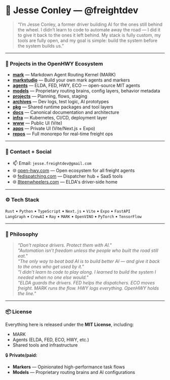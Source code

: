 # 👋 Jesse Conley — @freightdev

> “I’m Jesse Conley, a former driver building AI for the ones still behind the wheel. I didn’t learn to code to automate away the road — I did it to give it back to the ones it left behind. My stack is fully custom, my tools are fully open, and my goal is simple: build the system before the system builds us.”

---

### 🚚 Projects in the OpenHWY Ecosystem

- **[mark](https://github.com/freightdev/mark)** — Markdown Agent Routing Kernel (MARK)
- **[markstudio](https://github.com/freightdev/markstudio)** — Build your own mark agents and markers
- **[agents](https://github.com/freightdev/agents)** — ELDA, FED, HWY, ECO — open-source MIT agents
- **[models](https://github.com/freightdev/models)** — Proprietary routing brains, config layers, behavior metadata
- **[projects](https://github.com/freightdev/projects)** — Planning, flows, staging
- **[archives](https://github.com/freightdev/archives)** — Dev logs, test logic, AI prototypes
- **[pkg](https://github.com/freightdev/pkg)** — Shared runtime packages and tool layers
- **[docs](https://github.com/freightdev/docs)** — Canonical documentation and architecture
- **[infra](https://github.com/freightdev/infra)** — Kubernetes, CI/CD, deployment layer
- **[www](https://github.com/freightdev/www)** — Public UI (Vite)
- **[apps](https://github.com/freightdev/apps)** — Private UI (Vite/Next.js + Expo)
- **[repos](https://github.com/freightdev/repos)** — Full monorepo for real-time freight ops

---

### 💼 Contact + Social

- 📫 Email: `jesse.freightdev@gmail.com`
- 🌐 [open-hwy.com](https://open-hwy.com) — Open ecosystem for all freight agents
- 🌐 [fedispatching.com](https://fedispatching.com) — Dispatcher hub + SaaS tools
- 🌐 [8teenwheelers.com](https://8teenwheelers.com) — ELDA's driver-side home

---

### ⚙️ Tech Stack

`Rust` • `Python` • `TypeScript` • `Next.js` • `Vite` • `Expo` • `FastAPI`  
`LangGraph` • `CrewAI` • `Ray` • `MARK` • `OpenVINO` • `PyTorch` • `TensorFlow`

---

### 🧠 Philosophy

> *"Don't replace drivers. Protect them with AI."*  
> *"Automation isn’t freedom unless the people who built the road still eat."*  
> *"The only way to beat bad AI is to build better AI — and give it back to the ones who get used by it."*  
> *"I didn’t learn to code to play along. I learned to build the system I needed when no one else would."*  
> *"ELDA guards the drivers. FED helps the dispatchers. ECO moves freight. MARK runs the flow. HWY logs everything. OpenHWY holds the line."*

---

### 📦 License

Everything here is released under the **MIT License**, including:
- MARK
- Agents (ELDA, FED, ECO, HWY, etc.)
- Shared tools and infrastructure

🔒 **Private/paid:**  
- **Markers** — Opinionated high-performance task flows  
- **Models** — Proprietary routing brains and AI configurations
